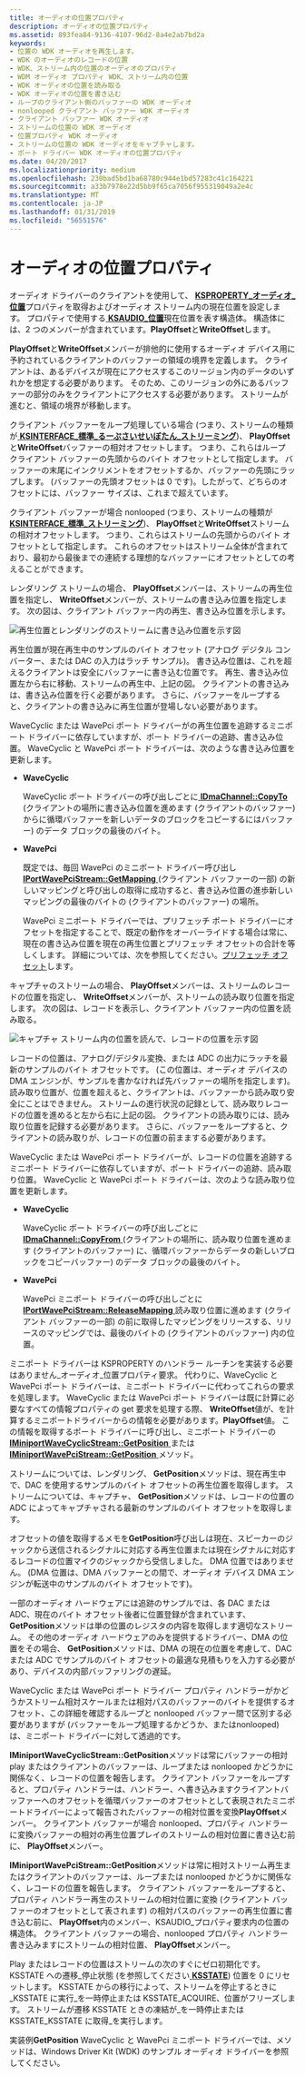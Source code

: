 ```yaml
---
title: オーディオの位置プロパティ
description: オーディオの位置プロパティ
ms.assetid: 893fea84-9136-4107-96d2-8a4e2ab7bd2a
keywords:
- 位置の WDK オーディオを再生します。
- WDK のオーディオのレコードの位置
- WDK、ストリーム内の位置のオーディオのプロパティ
- WDM オーディオ プロパティ WDK、ストリーム内の位置
- WDK オーディオの位置を読み取る
- WDK オーディオの位置を書き込む
- ループのクライアント側のバッファーの WDK オーディオ
- nonlooped クライアント バッファー WDK オーディオ
- クライアント バッファー WDK オーディオ
- ストリームの位置の WDK オーディオ
- 位置プロパティ WDK オーディオ
- ストリームの位置の WDK オーディオをキャプチャします。
- ポート ドライバー WDK オーディオの位置プロパティ
ms.date: 04/20/2017
ms.localizationpriority: medium
ms.openlocfilehash: 230bad5bd1ba68780c944e1bd57283c41c164221
ms.sourcegitcommit: a33b7978e22d5bb9f65ca7056f955319049a2e4c
ms.translationtype: MT
ms.contentlocale: ja-JP
ms.lasthandoff: 01/31/2019
ms.locfileid: "56551576"
---
```

# <a name="audio-position-property"></a>オーディオの位置プロパティ


オーディオ ドライバーのクライアントを使用して、 [ **KSPROPERTY\_オーディオ\_位置**](https://msdn.microsoft.com/library/windows/hardware/ff537297)プロパティを取得およびオーディオ ストリーム内の現在位置を設定します。 プロパティで使用する[ **KSAUDIO\_位置**](https://msdn.microsoft.com/library/windows/hardware/ff537091)現在位置を表す構造体。 構造体には、2 つのメンバーが含まれています。**PlayOffset**と**WriteOffset**します。

**PlayOffset**と**WriteOffset**メンバーが排他的に使用するオーディオ デバイス用に予約されているクライアントのバッファーの領域の境界を定義します。 クライアントは、あるデバイスが現在にアクセスするこのリージョン内のデータのいずれかを想定する必要があります。 そのため、このリージョンの外にあるバッファーの部分のみをクライアントにアクセスする必要があります。 ストリームが進むと、領域の境界が移動します。

クライアント バッファーをループ処理している場合 (つまり、ストリームの種類が[ **KSINTERFACE\_標準\_るーぷさいせいぼたん\_ストリーミング**](https://msdn.microsoft.com/library/windows/hardware/ff563381))、 **PlayOffset**と**WriteOffset**バッファーの相対オフセットします。 つまり、これらはループ クライアント バッファーの先頭からのバイト オフセットとして指定します。 バッファーの末尾にインクリメントをオフセットするか、バッファーの先頭にラップします。 (バッファーの先頭オフセットは 0 です)。したがって、どちらのオフセットには、バッファー サイズは、これまで超えています。

クライアント バッファーが場合 nonlooped (つまり、ストリームの種類が[ **KSINTERFACE\_標準\_ストリーミング**](https://msdn.microsoft.com/library/windows/hardware/ff563384))、 **PlayOffset**と**WriteOffset**ストリームの相対オフセットします。 つまり、これらはストリームの先頭からのバイト オフセットとして指定します。 これらのオフセットはストリーム全体が含まれており、最初から最後までの連続する理想的なバッファーにオフセットとしての考えることができます。

レンダリング ストリームの場合、 **PlayOffset**メンバーは、ストリームの再生位置を指定し、 **WriteOffset**メンバーが、ストリームの書き込み位置を指定します。 次の図は、クライアント バッファー内の再生、書き込み位置を示します。

![再生位置とレンダリングのストリームに書き込み位置を示す図](images/playoffset.png)

再生位置が現在再生中のサンプルのバイト オフセット (アナログ デジタル コンバーター、または DAC の入力はラッチ サンプル)。 書き込み位置は、これを超えるクライアントは安全にバッファーに書き込む位置です。 再生、書き込み位置左から右に移動、ストリームの再生中、上記の図。 クライアントの書き込みは、書き込み位置を行く必要があります。 さらに、バッファーをループすると、クライアントの書き込みに再生位置が登場しない必要があります。

WaveCyclic または WavePci ポート ドライバーがの再生位置を追跡するミニポート ドライバーに依存していますが、ポート ドライバーの追跡、書き込み位置。 WaveCyclic と WavePci ポート ドライバーは、次のような書き込み位置を更新します。

-   **WaveCyclic**

    WaveCyclic ポート ドライバーの呼び出しごとに[ **IDmaChannel::CopyTo** ](https://msdn.microsoft.com/library/windows/hardware/ff536558) (クライアントの場所に書き込み位置を進めます (クライアントのバッファー) からに循環バッファーを新しいデータのブロックをコピーするにはバッファー) のデータ ブロックの最後のバイト。

-   **WavePci**

    既定では、毎回 WavePci のミニポート ドライバー呼び出し[ **IPortWavePciStream::GetMapping** ](https://msdn.microsoft.com/library/windows/hardware/ff536909) (クライアント バッファーの一部) の新しいマッピングと呼び出しの取得に成功すると、書き込み位置の進歩新しいマッピングの最後のバイトの (クライアントのバッファー) の場所。

    WavePci ミニポート ドライバーでは、プリフェッチ ポート ドライバーにオフセットを指定することで、既定の動作をオーバーライドする場合は常に、現在の書き込み位置を現在の再生位置とプリフェッチ オフセットの合計を等しくします。 詳細については、次を参照してください。[プリフェッチ オフセット](prefetch-offsets.md)します。

キャプチャのストリームの場合、 **PlayOffset**メンバーは、ストリームのレコードの位置を指定し、 **WriteOffset**メンバーが、ストリームの読み取り位置を指定します。 次の図は、レコードを表示し、クライアント バッファー内の位置を読み取る。

![キャプチャ ストリーム内の位置を読んで、レコードの位置を示す図](images/recordoffset.png)

レコードの位置は、アナログ/デジタル変換、または ADC の出力にラッチを最新のサンプルのバイト オフセットです。 (この位置は、オーディオ デバイスの DMA エンジンが、サンプルを書かなければ先バッファーの場所を指定します)。読み取り位置が、位置を超えると、クライアントは、バッファーから読み取り安全にことはできません。 ストリームの進行状況の記録として、読み取りレコードの位置を進めると左から右に上記の図。 クライアントの読み取りには、読み取り位置を記録する必要があります。 さらに、バッファーをループすると、クライアントの読み取りが、レコードの位置の前ままする必要があります。

WaveCyclic または WavePci ポート ドライバーが、レコードの位置を追跡するミニポート ドライバーに依存していますが、ポート ドライバーの追跡、読み取り位置。 WaveCyclic と WavePci ポート ドライバーは、次のような読み取り位置を更新します。

-   **WaveCyclic**

    WaveCyclic ポート ドライバーの呼び出しごとに[ **IDmaChannel::CopyFrom** ](https://msdn.microsoft.com/library/windows/hardware/ff536557) (クライアントの場所に、読み取り位置を進めます (クライアントのバッファー) に、循環バッファーからデータの新しいブロックをコピーバッファー) のデータ ブロックの最後のバイト。

-   **WavePci**

    WavePci ミニポート ドライバーの呼び出しごとに[ **IPortWavePciStream::ReleaseMapping** ](https://msdn.microsoft.com/library/windows/hardware/ff536911)読み取り位置に進めます (クライアント バッファーの一部) の前に取得したマッピングをリリースする、リリースのマッピングでは、最後のバイトの (クライアントのバッファー) 内の位置。

ミニポート ドライバーは KSPROPERTY のハンドラー ルーチンを実装する必要はありません\_オーディオ\_位置プロパティ要求。 代わりに、WaveCyclic と WavePci ポート ドライバーは、ミニポート ドライバーに代わってこれらの要求を処理します。 WaveCyclic または WavePci ポート ドライバーは既に計算に必要なすべての情報プロパティの get 要求を処理する際、 **WriteOffset**値が、を計算するミニポートドライバーからの情報を必要があります。**PlayOffset**値。 この情報を取得するポート ドライバーに呼び出し、ミニポート ドライバーの[ **IMiniportWaveCyclicStream::GetPosition** ](https://msdn.microsoft.com/library/windows/hardware/ff536716)または[ **IMiniportWavePciStream::GetPosition** ](https://msdn.microsoft.com/library/windows/hardware/ff536727)メソッド。

ストリームについては、レンダリング、 **GetPosition**メソッドは、現在再生中で、DAC を使用するサンプルのバイト オフセットの再生位置を取得します。 ストリームについては、キャプチャ、 **GetPosition**メソッドは、レコードの位置の ADC によってキャプチャされる最新のサンプルのバイト オフセットを取得します。

オフセットの値を取得するメモを**GetPosition**呼び出しは現在、スピーカーのジャックから送信されるシグナルに対応する再生位置または現在シグナルに対応するレコードの位置マイクのジャックから受信しました。 DMA 位置ではありません。 (DMA 位置は、DMA バッファーとの間で、オーディオ デバイス DMA エンジンが転送中のサンプルのバイト オフセットです)。

一部のオーディオ ハードウェアには追跡のサンプルでは、各 DAC または ADC、現在のバイト オフセット後者に位置登録が含まれています、 **GetPosition**メソッドは単の位置のレジスタの内容を取得します適切なストリーム。 その他のオーディオ ハードウェアのみを提供するドライバー、DMA の位置をその場合、 **GetPosition**メソッドは、DMA の現在の位置を考慮して、DAC または ADC でサンプルのバイト オフセットの最適な見積もりを入力する必要があり、デバイスの内部バッファリングの遅延。

WaveCyclic または WavePci ポート ドライバー プロパティ ハンドラーがかどうかストリーム相対スケールまたは相対パスのバッファーのバイトを提供するオフセット、この詳細を確認するループと nonlooped バッファー間で区別する必要がありますが (バッファーをループ処理するかどうか、またはnonlooped) は、ミニポート ドライバーに対して透過的です。

**IMiniportWaveCyclicStream::GetPosition**メソッドは常にバッファーの相対 play またはクライアントのバッファーは、ループまたは nonlooped かどうかに関係なく、レコードの位置を報告します。 クライアント バッファーをループすると、プロパティ ハンドラーは、ハンドラー、へ書き込みますクライアントバッファーへのオフセットを循環バッファーのオフセットとして表現されたミニポートドライバーによって報告されたバッファーの相対位置を変換**PlayOffset**メンバー。 クライアント バッファーが場合 nonlooped、プロパティ ハンドラーに変換バッファーの相対の再生位置プレイのストリームの相対位置に書き込む前に、 **PlayOffset**メンバー。

**IMiniportWavePciStream::GetPosition**メソッドは常に相対ストリーム再生またはクライアントのバッファーは、ループまたは nonlooped かどうかに関係なく、レコードの位置を報告します。 クライアント バッファーをループすると、プロパティ ハンドラー再生のストリームの相対位置に変換 (クライアント バッファーのオフセットとして表されます) の相対パスのバッファーの再生位置に書き込む前に、 **PlayOffset**内のメンバー、KSAUDIO\_プロパティ要求内の位置の構造体。 クライアント バッファーの場合、nonlooped プロパティ ハンドラー書き込みますにストリームの相対位置、 **PlayOffset**メンバー。

Play またはレコードの位置はストリームの次のすぐにゼロ初期化です。 KSSTATE への遷移\_停止状態 (を参照してください[ **KSSTATE**](https://msdn.microsoft.com/library/windows/hardware/ff566856)) 位置を 0 にリセットします。 KSSTATE からの移行によって、ストリームを停止するときに\_KSSTATE に実行\_を一時停止または KSSTATE\_ACQUIRE、位置がフリーズします。 ストリームが遷移 KSSTATE ときの凍結が\_を一時停止または KSSTATE\_KSSTATE に取得\_を実行します。

実装例**GetPosition** WaveCyclic と WavePci ミニポート ドライバーでは、メソッドは、Windows Driver Kit (WDK) のサンプル オーディオ ドライバーを参照してください。

 

 




